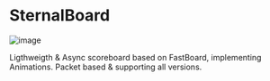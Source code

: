 # SternalBoard
![image](https://user-images.githubusercontent.com/76608233/146663681-08cf1e75-e288-44f4-8c79-fdda3531980b.png)

Ligthweigth & Async scoreboard based on FastBoard, implementing Animations.
Packet based & supporting all versions.
